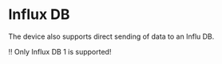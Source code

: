# Influx DB
The device also supports direct sending of data to an Influ DB.

:bangbang: Only Influx DB 1 is supported!